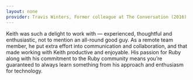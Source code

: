 ```yaml
---
layout: none
provider: Travis Winters, Former colleague at The Conversation (2016)
---
```


Keith was such a delight to work with — experienced, thoughtful and
enthusiastic, not to mention an all-round good guy. As a remote team
member, he put extra effort into communication and collaboration, and
that made working with Keith productive and enjoyable. His passion for
Ruby along with his commitment to the Ruby community means you’re
guaranteed to always learn something from his approach and enthusiasm
for technology.
